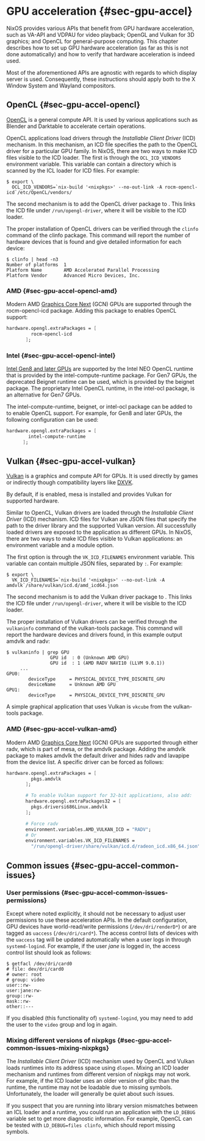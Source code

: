 # GPU acceleration {#sec-gpu-accel}

NixOS provides various APIs that benefit from GPU hardware acceleration,
such as VA-API and VDPAU for video playback; OpenGL and Vulkan for 3D
graphics; and OpenCL for general-purpose computing. This chapter
describes how to set up GPU hardware acceleration (as far as this is not
done automatically) and how to verify that hardware acceleration is
indeed used.

Most of the aforementioned APIs are agnostic with regards to which
display server is used. Consequently, these instructions should apply
both to the X Window System and Wayland compositors.

## OpenCL {#sec-gpu-accel-opencl}

[OpenCL](https://en.wikipedia.org/wiki/OpenCL) is a general compute API.
It is used by various applications such as Blender and Darktable to
accelerate certain operations.

OpenCL applications load drivers through the *Installable Client Driver*
(ICD) mechanism. In this mechanism, an ICD file specifies the path to
the OpenCL driver for a particular GPU family. In NixOS, there are two
ways to make ICD files visible to the ICD loader. The first is through
the `OCL_ICD_VENDORS` environment variable. This variable can contain a
directory which is scanned by the ICL loader for ICD files. For example:

```ShellSession
$ export \
  OCL_ICD_VENDORS=`nix-build '<nixpkgs>' --no-out-link -A rocm-opencl-icd`/etc/OpenCL/vendors/
```

The second mechanism is to add the OpenCL driver package to
[](#opt-hardware.opengl.extraPackages).
This links the ICD file under `/run/opengl-driver`, where it will be visible
to the ICD loader.

The proper installation of OpenCL drivers can be verified through the
`clinfo` command of the clinfo package. This command will report the
number of hardware devices that is found and give detailed information
for each device:

```ShellSession
$ clinfo | head -n3
Number of platforms  1
Platform Name        AMD Accelerated Parallel Processing
Platform Vendor      Advanced Micro Devices, Inc.
```

### AMD {#sec-gpu-accel-opencl-amd}

Modern AMD [Graphics Core
Next](https://en.wikipedia.org/wiki/Graphics_Core_Next) (GCN) GPUs are
supported through the rocm-opencl-icd package. Adding this package to
[](#opt-hardware.opengl.extraPackages)
enables OpenCL support:

```nix
hardware.opengl.extraPackages = [
         rocm-opencl-icd
       ];
```

### Intel {#sec-gpu-accel-opencl-intel}

[Intel Gen8 and later
GPUs](https://en.wikipedia.org/wiki/List_of_Intel_graphics_processing_units#Gen8)
are supported by the Intel NEO OpenCL runtime that is provided by the
intel-compute-runtime package. For Gen7 GPUs, the deprecated Beignet
runtime can be used, which is provided by the beignet package. The
proprietary Intel OpenCL runtime, in the intel-ocl package, is an
alternative for Gen7 GPUs.

The intel-compute-runtime, beignet, or intel-ocl package can be added to
[](#opt-hardware.opengl.extraPackages)
to enable OpenCL support. For example, for Gen8 and later GPUs, the following
configuration can be used:

```nix
hardware.opengl.extraPackages = [
        intel-compute-runtime
      ];
```

## Vulkan {#sec-gpu-accel-vulkan}

[Vulkan](https://en.wikipedia.org/wiki/Vulkan_(API)) is a graphics and
compute API for GPUs. It is used directly by games or indirectly though
compatibility layers like
[DXVK](https://github.com/doitsujin/dxvk/wiki).

By default, if [](#opt-hardware.opengl.driSupport)
is enabled, mesa is installed and provides Vulkan for supported hardware.

Similar to OpenCL, Vulkan drivers are loaded through the *Installable
Client Driver* (ICD) mechanism. ICD files for Vulkan are JSON files that
specify the path to the driver library and the supported Vulkan version.
All successfully loaded drivers are exposed to the application as
different GPUs. In NixOS, there are two ways to make ICD files visible
to Vulkan applications: an environment variable and a module option.

The first option is through the `VK_ICD_FILENAMES` environment variable.
This variable can contain multiple JSON files, separated by `:`. For
example:

```ShellSession
$ export \
  VK_ICD_FILENAMES=`nix-build '<nixpkgs>' --no-out-link -A amdvlk`/share/vulkan/icd.d/amd_icd64.json
```

The second mechanism is to add the Vulkan driver package to
[](#opt-hardware.opengl.extraPackages).
This links the ICD file under `/run/opengl-driver`, where it will be
visible to the ICD loader.

The proper installation of Vulkan drivers can be verified through the
`vulkaninfo` command of the vulkan-tools package. This command will
report the hardware devices and drivers found, in this example output
amdvlk and radv:

```ShellSession
$ vulkaninfo | grep GPU
                GPU id  : 0 (Unknown AMD GPU)
                GPU id  : 1 (AMD RADV NAVI10 (LLVM 9.0.1))
     ...
GPU0:
        deviceType     = PHYSICAL_DEVICE_TYPE_DISCRETE_GPU
        deviceName     = Unknown AMD GPU
GPU1:
        deviceType     = PHYSICAL_DEVICE_TYPE_DISCRETE_GPU
```

A simple graphical application that uses Vulkan is `vkcube` from the
vulkan-tools package.

### AMD {#sec-gpu-accel-vulkan-amd}

Modern AMD [Graphics Core
Next](https://en.wikipedia.org/wiki/Graphics_Core_Next) (GCN) GPUs are
supported through either radv, which is part of mesa, or the amdvlk
package. Adding the amdvlk package to
[](#opt-hardware.opengl.extraPackages)
makes amdvlk the default driver and hides radv and lavapipe from the device list.
A specific driver can be forced as follows:

```nix
hardware.opengl.extraPackages = [
         pkgs.amdvlk
       ];

       # To enable Vulkan support for 32-bit applications, also add:
       hardware.opengl.extraPackages32 = [
         pkgs.driversi686Linux.amdvlk
       ];

       # Force radv
       environment.variables.AMD_VULKAN_ICD = "RADV";
       # Or
       environment.variables.VK_ICD_FILENAMES =
         "/run/opengl-driver/share/vulkan/icd.d/radeon_icd.x86_64.json";
```

## Common issues {#sec-gpu-accel-common-issues}

### User permissions {#sec-gpu-accel-common-issues-permissions}

Except where noted explicitly, it should not be necessary to adjust user
permissions to use these acceleration APIs. In the default
configuration, GPU devices have world-read/write permissions
(`/dev/dri/renderD*`) or are tagged as `uaccess` (`/dev/dri/card*`). The
access control lists of devices with the `uaccess` tag will be updated
automatically when a user logs in through `systemd-logind`. For example,
if the user *jane* is logged in, the access control list should look as
follows:

```ShellSession
$ getfacl /dev/dri/card0
# file: dev/dri/card0
# owner: root
# group: video
user::rw-
user:jane:rw-
group::rw-
mask::rw-
other::---
```

If you disabled (this functionality of) `systemd-logind`, you may need
to add the user to the `video` group and log in again.

### Mixing different versions of nixpkgs {#sec-gpu-accel-common-issues-mixing-nixpkgs}

The *Installable Client Driver* (ICD) mechanism used by OpenCL and
Vulkan loads runtimes into its address space using `dlopen`. Mixing an
ICD loader mechanism and runtimes from different version of nixpkgs may
not work. For example, if the ICD loader uses an older version of glibc
than the runtime, the runtime may not be loadable due to missing
symbols. Unfortunately, the loader will generally be quiet about such
issues.

If you suspect that you are running into library version mismatches
between an ICL loader and a runtime, you could run an application with
the `LD_DEBUG` variable set to get more diagnostic information. For
example, OpenCL can be tested with `LD_DEBUG=files clinfo`, which should
report missing symbols.
